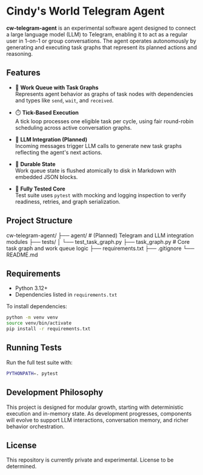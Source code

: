 # Cindy's World Telegram Agent

**cw-telegram-agent** is an experimental software agent designed to connect a large language model (LLM) to Telegram, enabling it to act as a regular user in 1-on-1 or group conversations. The agent operates autonomously by generating and executing task graphs that represent its planned actions and reasoning.

## Features

- 🔄 **Work Queue with Task Graphs**  
  Represents agent behavior as graphs of task nodes with dependencies and types like `send`, `wait`, and `received`.

- ⏱️ **Tick-Based Execution**  
  A tick loop processes one eligible task per cycle, using fair round-robin scheduling across active conversation graphs.

- 💬 **LLM Integration (Planned)**  
  Incoming messages trigger LLM calls to generate new task graphs reflecting the agent's next actions.

- 💾 **Durable State**  
  Work queue state is flushed atomically to disk in Markdown with embedded JSON blocks.

- 🧪 **Fully Tested Core**  
  Test suite uses `pytest` with mocking and logging inspection to verify readiness, retries, and graph serialization.

## Project Structure

cw-telegram-agent/
├── agent/                # (Planned) Telegram and LLM integration modules
├── tests/
│   └── test_task_graph.py
├── task_graph.py         # Core task graph and work queue logic
├── requirements.txt
├── .gitignore
└── README.md

## Requirements

- Python 3.12+
- Dependencies listed in `requirements.txt`

To install dependencies:

```bash
python -m venv venv
source venv/bin/activate
pip install -r requirements.txt
```

## Running Tests

Run the full test suite with:

```bash
PYTHONPATH=. pytest
```

## Development Philosophy

This project is designed for modular growth, starting with deterministic execution and in-memory state. As development progresses, components will evolve to support LLM interactions, conversation memory, and richer behavior orchestration.

## License

This repository is currently private and experimental. License to be determined.
